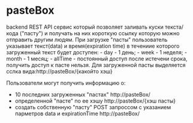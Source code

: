 # pasteBox
backend REST API сервис который позволяет заливать куски текста/кода ("пасту") и получать на них короткую ссылку которую можно отправить другим людям.
При загрузке "пасты" пользователь указывает текст(data) и время(expiration time) в течениие которого загруженный текст будет доступен:
                - day - 1 день;
                - week - 1 неделя;
                - month - 1 месяц;
                - allTime - постоянный доступ
после истечени срока, получить доступ к пасте нельзя.
Для загруженной пасты выделяется сслка вида:http://pasteBox/{какойто хэш}

  Пользователи могут получить информацию о:
  - 10 последних загруженных "пастах"   http://pasteBox/
  - определенной "пасте" по ее хэшу     http://pasteBox/{хэш пасты}
  - создать собственную "пасту" POST запроссом  с указанием парметров data и expirationTime   http://pasteBox/ 
  
                
